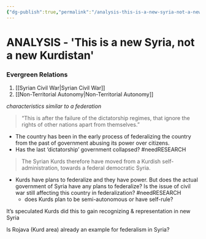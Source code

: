 ```yaml
---
{"dg-publish":true,"permalink":"/analysis-this-is-a-new-syria-not-a-new-kurdistan/","tags":["Constitution"]}
---
```


# ANALYSIS - 'This is a new Syria, not a new Kurdistan'

### Evergreen Relations

1. [[Syrian Civil War\|Syrian Civil War]] 
2. [[Non-Territorial Autonomy\|Non-Territorial Autonomy]] 

*characteristics similar to a federation*

> “This is after the failure of the dictatorship regimes, that ignore the rights of other nations apart from themselves.”
> 
- The country has been in the early process of federalizing the country from the past of government abusing its power over citizens.
- Has the last ‘dictatorship’ government collapsed? #needRESEARCH

> The Syrian Kurds therefore have moved from a Kurdish self-administration, towards a federal democratic Syria.
> 
- Kurds have plans to federalize and they have power. But does the actual government of Syria have any plans to federalize? Is the issue of civil war still affecting this country in federalization? #needRESEARCH
    - does Kurds plan to be semi-autonomous or have self-rule?

It’s speculated Kurds did this to gain recognizing & representation in new Syria

Is Rojava (Kurd area) already an example for federalism in Syria?